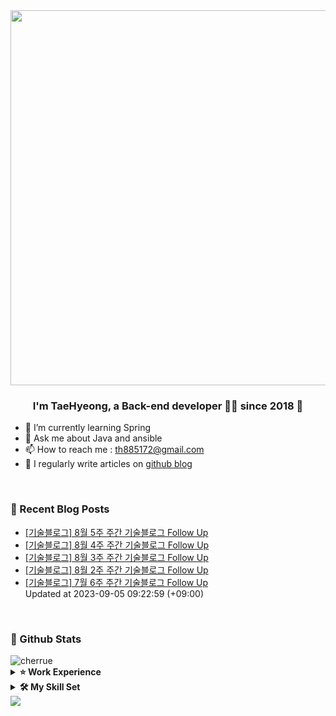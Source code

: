<div align="center">
<img src="https://rishavanand.github.io/static/images/greetings.gif" align="center" height="" width="600" />
</div>  
  

### <div align="center">I'm TaeHyeong, a Back-end developer 👨‍💻 since 2018 🚀</div>  
- 🌱 I’m currently learning Spring  
- 💬 Ask me about Java and ansible
- 📫 How to reach me : th885172@gmail.com
- 📝 I regularly write articles on [github blog](http://Cherrue.github.io/) 
<br/>

### 📝 Recent Blog Posts  
<!-- BLOG-POST-LIST:START -->
- [[기술블로그] 8월 5주 주간 기술블로그 Follow Up
](https://cherrue.github.io/engineering_blog_followup/weekly-tech-blog-follow-up/) <br>
- [[기술블로그] 8월 4주 주간 기술블로그 Follow Up
](https://cherrue.github.io/engineering_blog_followup/weekly-tech-blog-follow-up/) <br>
- [[기술블로그] 8월 3주 주간 기술블로그 Follow Up
](https://cherrue.github.io/engineering_blog_followup/weekly-tech-blog-follow-up/) <br>
- [[기술블로그] 8월 2주 주간 기술블로그 Follow Up
](https://cherrue.github.io/engineering_blog_followup/weekly-tech-blog-follow-up/) <br>
- [[기술블로그] 7월 6주 주간 기술블로그 Follow Up
](https://cherrue.github.io/engineering_blog_followup/weekly-tech-blog-follow-up/) <br>
Updated at 2023-09-05 09:22:59 (+09:00)<br>
<!-- BLOG-POST-LIST:END -->  

<br/>  

### 📌 Github Stats
<img align="center" src="https://github-readme-stats.vercel.app/api?username=cherrue&show_icons=true&locale=en" alt="cherrue" />

<details>
  <summary><b>⭐ Work Experience</b></summary>
  <div>
    
|Company|period|Project|
|---|---|---|
|Hyundai-Autoever|2021.06 ~ |Develope search engine and API<br/>OpenApi routomap search developer|
|ROKAF|2018.06 ~ 2021.05|Maintain C4I web application<br/>Develope android encryption module|
|Intelligent Contents Lab, Sejong Univ.|2016.01 ~ 2018.01|Study TV drama rating prediction|</div>
</details>

<details>
  <summary><b>🛠️ My Skill Set</b></summary>
<div align="center">  
<img style="margin: 10px" src="https://profilinator.rishav.dev/skills-assets/java-original-wordmark.svg" alt="Java" height="50" />     
<img style="margin: 10px" src="https://profilinator.rishav.dev/skills-assets/springio-icon.svg" alt="Spring" height="50" />  
<img style="margin: 10px" src="https://profilinator.rishav.dev/skills-assets/elasticsearch.png" alt="Elastic Search" height="50" />  
<img style="margin: 10px" src="https://profilinator.rishav.dev/skills-assets/kibana.png" alt="Kibana" height="50" />    
<img style="margin: 10px" src="https://profilinator.rishav.dev/skills-assets/mysql-original-wordmark.svg" alt="MySQL" height="50" />
<img style="margin: 10px" src="https://profilinator.rishav.dev/skills-assets/ansible.png" alt="Ansible" height="50" />  
<img style="margin: 10px" src="https://profilinator.rishav.dev/skills-assets/amazonwebservices-original-wordmark.svg" alt="AWS" height="50" />  
<img style="margin: 10px" src="https://profilinator.rishav.dev/skills-assets/python-original.svg" alt="Python" height="50" />  
<br/>
<img style="margin: 10px" src="https://profilinator.rishav.dev/skills-assets/linux-original.svg" alt="Linux" height="50" />  
<img style="margin: 10px" src="https://profilinator.rishav.dev/skills-assets/gnu_bash-icon.svg" alt="Bash" height="50" />  
<img style="margin: 10px" src="https://profilinator.rishav.dev/skills-assets/git-scm-icon.svg" alt="Git" height="50" />  
<img style="margin: 10px" src="https://profilinator.rishav.dev/skills-assets/oracle-original.svg" alt="Oracle" height="50" />  
<img style="margin: 10px" src="https://profilinator.rishav.dev/skills-assets/android-original-wordmark.svg" alt="Android" height="50" />  
<img style="margin: 10px" src="https://profilinator.rishav.dev/skills-assets/html5-original-wordmark.svg" alt="HTML5" height="50" />
<img style="margin: 10px" src="https://profilinator.rishav.dev/skills-assets/javascript-original.svg" alt="JavaScript" height="50" />  
<br/>  
</div>
</details>


<div align="left">
<img src="https://komarev.com/ghpvc/?username=Cherrue&&style=flat-square" align="center" />
</div>  
